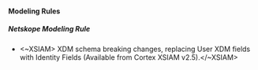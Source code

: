 
#### Modeling Rules

##### Netskope Modeling Rule

-  <~XSIAM> XDM schema breaking changes, replacing User XDM fields with Identity Fields (Available from Cortex XSIAM v2.5).</~XSIAM>
